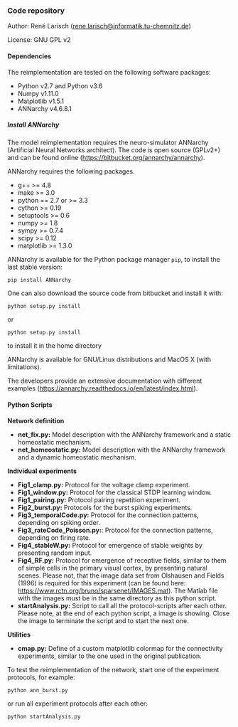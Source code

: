 ### Code repository

Author: René Larisch (rene.larisch@informatik.tu-chemnitz.de)

License: GNU GPL v2

#### Dependencies
The reimplementation are tested on the following software packages:

* Python v2.7 and Python v3.6
* Numpy v1.11.0
* Matplotlib v1.5.1
* ANNarchy v4.6.8.1

##### Install ANNarchy

The model reimplementation requires the neuro-simulator ANNarchy (Artificial Neural Networks architect).
The code is open source (GPLv2+) and can be found online (https://bitbucket.org/annarchy/annarchy).

ANNarchy requires the following packages.

* g++ >= 4.8
* make >= 3.0
* python == 2.7 or >= 3.3
* cython >= 0.19
* setuptools >= 0.6
* numpy >= 1.8
* sympy >= 0.7.4
* scipy >= 0.12
* matplotlib >= 1.3.0

ANNarchy is available for the Python package manager `pip`, to install the last stable version:

```
pip install ANNarchy
```

One can also download the source code from bitbucket and install it with:

```
python setup.py install
```

or

```
python setup.py install
```
to install it in the home directory

ANNarchy is available for GNU/Linux distributions and MacOS X (with limitations).

The developers provide an extensive documentation with different examples (https://annarchy.readthedocs.io/en/latest/index.html).

#### Python Scripts

**Network definition**

* **net_fix.py:** Model description with the ANNarchy framework and a static homeostatic mechanism.
* **net_homeostatic.py:** Model description with the ANNarchy framework and a dynamic homeostatic mechanism.

**Individual experiments**

* **Fig1_clamp.py:** Protocol for the voltage clamp experiment.
* **Fig1_window.py:** Protocol for the classical STDP learning window.
* **Fig1_pairing.py:** Protocol pairing repetition experiment.
* **Fig2_burst.py:** Protocols for the burst spiking experiments.
* **Fig3_temporalCode.py:** Protocol for the connection patterns, depending on spiking order.
* **Fig3_rateCode_Poisson.py:**: Protocol for the connection patterns, depending on firing rate.
* **Fig4_stableW.py:** Protocol for emergence of stable weights by presenting random input.
* **Fig4_RF.py:** Protocol for emergence of receptive fields, similar to them of simple cells in the primary visual cortex, by presenting natural scenes. Please not, that the image data set from Olshausen and Fields (1996) is required for this experiment (can be found here: https://www.rctn.org/bruno/sparsenet/IMAGES.mat). The Matlab file with the images must be in the same directory as this python script.
* **startAnalysis.py:** Script to call all the protocol-scripts after each other.
Please note, at the end of each python script, a image is showing.
Close the image to terminate the script and to start the next one.

**Utilities**

* **cmap.py:** Define of a custom matplotlib colormap for the connectivity experiments, similar to the one used in the original publication.

To test the reimplementation of the network, start one of the experiment protocols, for example:

```
python ann_burst.py
```
or run all experiment protocols after each other:
```
python startAnalysis.py
```
